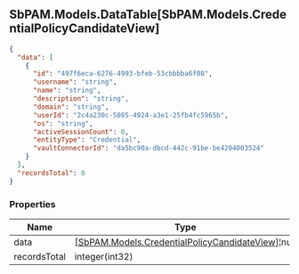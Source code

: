 
<h2 id="tocS_SbPAM.Models.DataTable[SbPAM.Models.CredentialPolicyCandidateView]">SbPAM.Models.DataTable[SbPAM.Models.CredentialPolicyCandidateView]</h2>

<a id="schemasbpam.models.datatable[sbpam.models.credentialpolicycandidateview]"></a>
<a id="schema_SbPAM.Models.DataTable[SbPAM.Models.CredentialPolicyCandidateView]"></a>
<a id="tocSsbpam.models.datatable[sbpam.models.credentialpolicycandidateview]"></a>
<a id="tocssbpam.models.datatable[sbpam.models.credentialpolicycandidateview]"></a>

```json
{
  "data": [
    {
      "id": "497f6eca-6276-4993-bfeb-53cbbbba6f08",
      "username": "string",
      "name": "string",
      "description": "string",
      "domain": "string",
      "userId": "2c4a230c-5085-4924-a3e1-25fb4fc5965b",
      "os": "string",
      "activeSessionCount": 0,
      "entityType": "Credential",
      "vaultConnectorId": "da5bc90a-dbcd-442c-91be-be4204003524"
    }
  ],
  "recordsTotal": 0
}

```

### Properties

|Name|Type|Required|Restrictions|Description|
|---|---|---|---|---|
|data|[[SbPAM.Models.CredentialPolicyCandidateView](#schemasbpam.models.credentialpolicycandidateview)]¦null|false|none|none|
|recordsTotal|integer(int32)|false|none|none|


